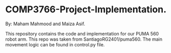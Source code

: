 # COMP3766-Project-Implementation.

By: Maham Mahmood and Maiza Asif.

This repository contains the code and implementation for our PUMA 560 robot arm. This repo was taken from SantiagoRG2401/puma560. The main movement logic can be found in control.py file. 
